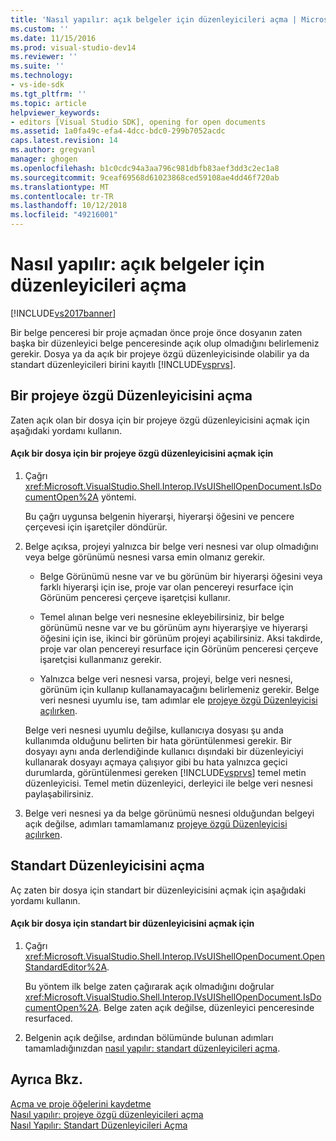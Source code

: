 ```yaml
---
title: 'Nasıl yapılır: açık belgeler için düzenleyicileri açma | Microsoft Docs'
ms.custom: ''
ms.date: 11/15/2016
ms.prod: visual-studio-dev14
ms.reviewer: ''
ms.suite: ''
ms.technology:
- vs-ide-sdk
ms.tgt_pltfrm: ''
ms.topic: article
helpviewer_keywords:
- editors [Visual Studio SDK], opening for open documents
ms.assetid: 1a0fa49c-efa4-4dcc-bdc0-299b7052acdc
caps.latest.revision: 14
ms.author: gregvanl
manager: ghogen
ms.openlocfilehash: b1c0cdc94a3aa796c981dbfb83aef3dd3c2ec1a8
ms.sourcegitcommit: 9ceaf69568d61023868ced59108ae4dd46f720ab
ms.translationtype: MT
ms.contentlocale: tr-TR
ms.lasthandoff: 10/12/2018
ms.locfileid: "49216001"
---
```

# <a name="how-to-open-editors-for-open-documents"></a>Nasıl yapılır: açık belgeler için düzenleyicileri açma
[!INCLUDE[vs2017banner](../includes/vs2017banner.md)]

Bir belge penceresi bir proje açmadan önce proje önce dosyanın zaten başka bir düzenleyici belge penceresinde açık olup olmadığını belirlemeniz gerekir. Dosya ya da açık bir projeye özgü düzenleyicisinde olabilir ya da standart düzenleyicileri birini kayıtlı [!INCLUDE[vsprvs](../includes/vsprvs-md.md)].  
  
## <a name="opening-a-project-specific-editor"></a>Bir projeye özgü Düzenleyicisini açma  
 Zaten açık olan bir dosya için bir projeye özgü düzenleyicisini açmak için aşağıdaki yordamı kullanın.  
  
#### <a name="to-open-a-project-specific-editor-for-an-open-file"></a>Açık bir dosya için bir projeye özgü düzenleyicisini açmak için  
  
1.  Çağrı <xref:Microsoft.VisualStudio.Shell.Interop.IVsUIShellOpenDocument.IsDocumentOpen%2A> yöntemi.  
  
     Bu çağrı uygunsa belgenin hiyerarşi, hiyerarşi öğesini ve pencere çerçevesi için işaretçiler döndürür.  
  
2.  Belge açıksa, projeyi yalnızca bir belge veri nesnesi var olup olmadığını veya belge görünümü nesnesi varsa emin olmanız gerekir.  
  
    -   Belge Görünümü nesne var ve bu görünüm bir hiyerarşi öğesini veya farklı hiyerarşi için ise, proje var olan pencereyi resurface için Görünüm penceresi çerçeve işaretçisi kullanır.  
  
    -   Temel alınan belge veri nesnesine ekleyebilirsiniz, bir belge görünümü nesne var ve bu görünüm aynı hiyerarşiye ve hiyerarşi öğesini için ise, ikinci bir görünüm projeyi açabilirsiniz. Aksi takdirde, proje var olan pencereyi resurface için Görünüm penceresi çerçeve işaretçisi kullanmanız gerekir.  
  
    -   Yalnızca belge veri nesnesi varsa, projeyi, belge veri nesnesi, görünüm için kullanıp kullanamayacağını belirlemeniz gerekir. Belge veri nesnesi uyumlu ise, tam adımlar ele [projeye özgü Düzenleyicisi açılırken](../extensibility/how-to-open-project-specific-editors.md).  
  
     Belge veri nesnesi uyumlu değilse, kullanıcıya dosyası şu anda kullanımda olduğunu belirten bir hata görüntülenmesi gerekir. Bir dosyayı aynı anda derlendiğinde kullanıcı dışındaki bir düzenleyiciyi kullanarak dosyayı açmaya çalışıyor gibi bu hata yalnızca geçici durumlarda, görüntülenmesi gereken [!INCLUDE[vsprvs](../includes/vsprvs-md.md)] temel metin düzenleyicisi. Temel metin düzenleyici, derleyici ile belge veri nesnesi paylaşabilirsiniz.  
  
3.  Belge veri nesnesi ya da belge görünümü nesnesi olduğundan belgeyi açık değilse, adımları tamamlamanız [projeye özgü Düzenleyicisi açılırken](../extensibility/how-to-open-project-specific-editors.md).  
  
## <a name="opening-a-standard-editor"></a>Standart Düzenleyicisini açma  
 Aç zaten bir dosya için standart bir düzenleyicisini açmak için aşağıdaki yordamı kullanın.  
  
#### <a name="to-open-a-standard-editor-for-an-open-file"></a>Açık bir dosya için standart bir düzenleyicisini açmak için  
  
1.  Çağrı <xref:Microsoft.VisualStudio.Shell.Interop.IVsUIShellOpenDocument.OpenStandardEditor%2A>.  
  
     Bu yöntem ilk belge zaten çağırarak açık olmadığını doğrular <xref:Microsoft.VisualStudio.Shell.Interop.IVsUIShellOpenDocument.IsDocumentOpen%2A>. Belge zaten açık değilse, düzenleyici penceresinde resurfaced.  
  
2.  Belgenin açık değilse, ardından bölümünde bulunan adımları tamamladığınızdan [nasıl yapılır: standart düzenleyicileri açma](../extensibility/how-to-open-standard-editors.md).  
  
## <a name="see-also"></a>Ayrıca Bkz.  
 [Açma ve proje öğelerini kaydetme](../extensibility/internals/opening-and-saving-project-items.md)   
 [Nasıl yapılır: projeye özgü düzenleyicileri açma](../extensibility/how-to-open-project-specific-editors.md)   
 [Nasıl Yapılır: Standart Düzenleyicileri Açma](../extensibility/how-to-open-standard-editors.md)


